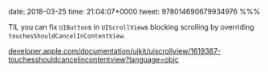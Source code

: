 date: 2018-03-25
time: 21:04:07+0000
tweet: 978014690679934976
%%%

TIL you can fix `UIButton`s in `UIScrollView`s blocking scrolling by overriding `touchesShouldCancelInContentView`.

[developer.apple.com/documentation/uikit/uiscrollview/1619387-touchesshouldcancelincontentview?language=objc](https://developer.apple.com/documentation/uikit/uiscrollview/1619387-touchesshouldcancelincontentview?language=objc)
